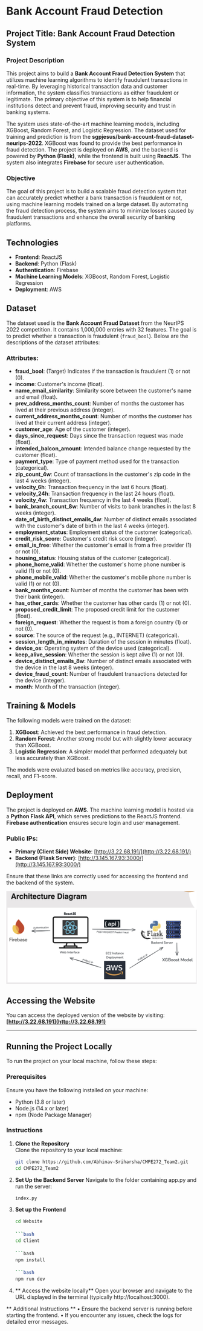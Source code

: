 # Bank Account Fraud Detection

## Project Title: Bank Account Fraud Detection System

### Project Description

This project aims to build a **Bank Account Fraud Detection System** that utilizes machine learning algorithms to identify fraudulent transactions in real-time. By leveraging historical transaction data and customer information, the system classifies transactions as either fraudulent or legitimate. The primary objective of this system is to help financial institutions detect and prevent fraud, improving security and trust in banking systems.

The system uses state-of-the-art machine learning models, including XGBoost, Random Forest, and Logistic Regression. The dataset used for training and prediction is from the **sgpjesus/bank-account-fraud-dataset-neurips-2022**. XGBoost was found to provide the best performance in fraud detection. The project is deployed on **AWS**, and the backend is powered by **Python (Flask)**, while the frontend is built using **ReactJS**. The system also integrates **Firebase** for secure user authentication.

### Objective

The goal of this project is to build a scalable fraud detection system that can accurately predict whether a bank transaction is fraudulent or not, using machine learning models trained on a large dataset. By automating the fraud detection process, the system aims to minimize losses caused by fraudulent transactions and enhance the overall security of banking platforms.

## Technologies

- **Frontend**: ReactJS
- **Backend**: Python (Flask)
- **Authentication**: Firebase
- **Machine Learning Models**: XGBoost, Random Forest, Logistic Regression
- **Deployment**: AWS

## Dataset

The dataset used is the **Bank Account Fraud Dataset** from the NeurIPS 2022 competition. It contains 1,000,000 entries with 32 features. The goal is to predict whether a transaction is fraudulent (`fraud_bool`). Below are the descriptions of the dataset attributes:

### Attributes:

- **fraud_bool**: (Target) Indicates if the transaction is fraudulent (1) or not (0).
- **income**: Customer's income (float).
- **name_email_similarity**: Similarity score between the customer's name and email (float).
- **prev_address_months_count**: Number of months the customer has lived at their previous address (integer).
- **current_address_months_count**: Number of months the customer has lived at their current address (integer).
- **customer_age**: Age of the customer (integer).
- **days_since_request**: Days since the transaction request was made (float).
- **intended_balcon_amount**: Intended balance change requested by the customer (float).
- **payment_type**: Type of payment method used for the transaction (categorical).
- **zip_count_4w**: Count of transactions in the customer's zip code in the last 4 weeks (integer).
- **velocity_6h**: Transaction frequency in the last 6 hours (float).
- **velocity_24h**: Transaction frequency in the last 24 hours (float).
- **velocity_4w**: Transaction frequency in the last 4 weeks (float).
- **bank_branch_count_8w**: Number of visits to bank branches in the last 8 weeks (integer).
- **date_of_birth_distinct_emails_4w**: Number of distinct emails associated with the customer's date of birth in the last 4 weeks (integer).
- **employment_status**: Employment status of the customer (categorical).
- **credit_risk_score**: Customer's credit risk score (integer).
- **email_is_free**: Whether the customer's email is from a free provider (1) or not (0).
- **housing_status**: Housing status of the customer (categorical).
- **phone_home_valid**: Whether the customer's home phone number is valid (1) or not (0).
- **phone_mobile_valid**: Whether the customer's mobile phone number is valid (1) or not (0).
- **bank_months_count**: Number of months the customer has been with their bank (integer).
- **has_other_cards**: Whether the customer has other cards (1) or not (0).
- **proposed_credit_limit**: The proposed credit limit for the customer (float).
- **foreign_request**: Whether the request is from a foreign country (1) or not (0).
- **source**: The source of the request (e.g., INTERNET) (categorical).
- **session_length_in_minutes**: Duration of the session in minutes (float).
- **device_os**: Operating system of the device used (categorical).
- **keep_alive_session**: Whether the session is kept alive (1) or not (0).
- **device_distinct_emails_8w**: Number of distinct emails associated with the device in the last 8 weeks (integer).
- **device_fraud_count**: Number of fraudulent transactions detected for the device (integer).
- **month**: Month of the transaction (integer).

## Training & Models

The following models were trained on the dataset:

1. **XGBoost**: Achieved the best performance in fraud detection.
2. **Random Forest**: Another strong model but with slightly lower accuracy than XGBoost.
3. **Logistic Regression**: A simpler model that performed adequately but less accurately than XGBoost.

The models were evaluated based on metrics like accuracy, precision, recall, and F1-score.

## Deployment

The project is deployed on **AWS**. The machine learning model is hosted via a **Python Flask API**, which serves predictions to the ReactJS frontend. **Firebase authentication** ensures secure login and user management.

### Public IPs:

- **Primary (Client Side) Website**: [http://3.22.68.191/](http://3.22.68.191/)
- **Backend (Flask Server)**: [http://3.145.167.93:3000/](http://3.145.167.93:3000/)

Ensure that these links are correctly used for accessing the frontend and the backend of the system.

![Architecture Diagram](architecture_diagram.png)

## Accessing the Website

You can access the deployed version of the website by visiting:  
**[http://3.22.68.191](http://3.22.68.191)**

---

## Running the Project Locally

To run the project on your local machine, follow these steps:

### Prerequisites

Ensure you have the following installed on your machine:
- Python (3.8 or later)
- Node.js (14.x or later)
- npm (Node Package Manager)

### Instructions

1. **Clone the Repository**  
   Clone the repository to your local machine:
   ```bash
   git clone https://github.com/Abhinav-Sriharsha/CMPE272_Team2.git
   cd CMPE272_Team2

2. **Set Up the Backend Server**
   Navigate to the folder containing app.py and run the server:
   ```bash
   index.py

3. **Set up the Frontend**
   ```bash
   cd Website

   ```bash
   cd Client

   ```bash
   npm install

   ```bash
   npm run dev
   
4. ** Access the website locally**
   Open your browser and navigate to the URL displayed in the terminal (typically http://localhost:3000).

** Additional Instructions **
	•	Ensure the backend server is running before starting the frontend.
	•	If you encounter any issues, check the logs for detailed error messages.
